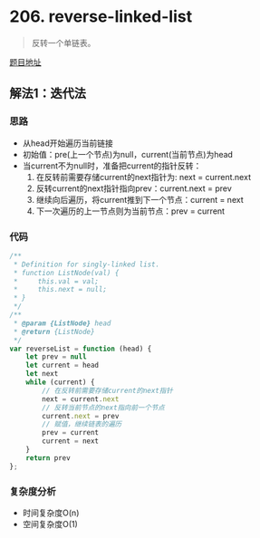 # 206. reverse-linked-list 
> 反转一个单链表。

[题目地址](https://leetcode-cn.com/problems/reverse-linked-list/)

## 解法1：迭代法
### 思路
* 从head开始遍历当前链接
* 初始值：pre(上一个节点)为null，current(当前节点)为head
* 当current不为null时，准备把current的指针反转：
    1. 在反转前需要存储current的next指针为: next = current.next
    2. 反转current的next指针指向prev：current.next = prev
    3. 继续向后遍历，将current推到下一个节点：current = next
    4. 下一次遍历的上一节点则为当前节点：prev = current

### 代码
```js
/**
 * Definition for singly-linked list.
 * function ListNode(val) {
 *     this.val = val;
 *     this.next = null;
 * }
 */
/**
 * @param {ListNode} head
 * @return {ListNode}
 */
var reverseList = function (head) {
    let prev = null
    let current = head
    let next
    while (current) {
        // 在反转前需要存储current的next指针
        next = current.next
        // 反转当前节点的next指向前一个节点
        current.next = prev
        // 赋值，继续链表的遍历
        prev = current
        current = next
    }
    return prev
};
```

### 复杂度分析
* 时间复杂度O(n)
* 空间复杂度O(1)